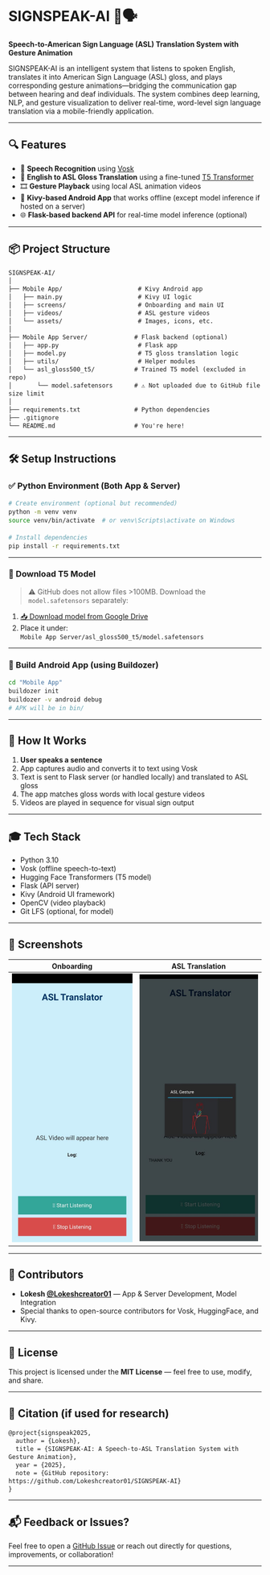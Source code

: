 # SIGNSPEAK-AI 🤟🗣️  
**Speech-to-American Sign Language (ASL) Translation System with Gesture Animation**

SIGNSPEAK-AI is an intelligent system that listens to spoken English, translates it into American Sign Language (ASL) gloss, and plays corresponding gesture animations—bridging the communication gap between hearing and deaf individuals. The system combines deep learning, NLP, and gesture visualization to deliver real-time, word-level sign language translation via a mobile-friendly application.

---

## 🔍 Features

- 🎤 **Speech Recognition** using [Vosk](https://github.com/alphacep/vosk-api)
- 🤖 **English to ASL Gloss Translation** using a fine-tuned [T5 Transformer](https://huggingface.co/docs/transformers/model_doc/t5)
- 🎞️ **Gesture Playback** using local ASL animation videos
- 📱 **Kivy-based Android App** that works offline (except model inference if hosted on a server)
- 🌐 **Flask-based backend API** for real-time model inference (optional)

---

## 📦 Project Structure

```
SIGNSPEAK-AI/
│
├── Mobile App/                     # Kivy Android app
│   ├── main.py                     # Kivy UI logic
│   ├── screens/                    # Onboarding and main UI
│   ├── videos/                     # ASL gesture videos
│   └── assets/                     # Images, icons, etc.
│
├── Mobile App Server/             # Flask backend (optional)
│   ├── app.py                      # Flask app
│   ├── model.py                    # T5 gloss translation logic
│   ├── utils/                      # Helper modules
│   └── asl_gloss500_t5/           # Trained T5 model (excluded in repo)
│       └── model.safetensors      # ⚠️ Not uploaded due to GitHub file size limit
│
├── requirements.txt               # Python dependencies
├── .gitignore
└── README.md                      # You're here!
```

---

## 🛠️ Setup Instructions

### ✅ Python Environment (Both App & Server)

```bash
# Create environment (optional but recommended)
python -m venv venv
source venv/bin/activate  # or venv\Scripts\activate on Windows

# Install dependencies
pip install -r requirements.txt
```

---

### 🧠 Download T5 Model

> ⚠️ GitHub does not allow files >100MB. Download the `model.safetensors` separately:

1. [📥 Download model from Google Drive]([https://drive.google.com/your-model-link](https://drive.google.com/file/d/1cOjtZJYjlc2pQMVYVueTjK99NLds4VTx/view?usp=sharing))
2. Place it under:  
   `Mobile App Server/asl_gloss500_t5/model.safetensors`

---


### 📱 Build Android App (using Buildozer)

```bash
cd "Mobile App"
buildozer init
buildozer -v android debug
# APK will be in bin/
```

---

## 🚀 How It Works

1. **User speaks a sentence**
2. App captures audio and converts it to text using Vosk
3. Text is sent to Flask server (or handled locally) and translated to ASL gloss
4. The app matches gloss words with local gesture videos
5. Videos are played in sequence for visual sign output

---

## 🎓 Tech Stack

- Python 3.10
- Vosk (offline speech-to-text)
- Hugging Face Transformers (T5 model)
- Flask (API server)
- Kivy (Android UI framework)
- OpenCV (video playback)
- Git LFS (optional, for model)

---

## 📱 Screenshots

| Onboarding | ASL Translation |
|-----------|----------------|
| ![screen1](assets/onboarding1.png) | ![screen2](assets/appscreen.png) |

---

## 🤝 Contributors

- **Lokesh [@Lokeshcreator01](https://github.com/Lokeshcreator01)** — App & Server Development, Model Integration
- Special thanks to open-source contributors for Vosk, HuggingFace, and Kivy.

---

## 📜 License

This project is licensed under the **MIT License** — feel free to use, modify, and share.

---

## 📝 Citation (if used for research)

```
@project{signspeak2025,
  author = {Lokesh},
  title = {SIGNSPEAK-AI: A Speech-to-ASL Translation System with Gesture Animation},
  year = {2025},
  note = {GitHub repository: https://github.com/Lokeshcreator01/SIGNSPEAK-AI}
}
```

---

## 📬 Feedback or Issues?

Feel free to open a [GitHub Issue](https://github.com/Lokeshcreator01/SIGNSPEAK-AI/issues) or reach out directly for questions, improvements, or collaboration!

---
